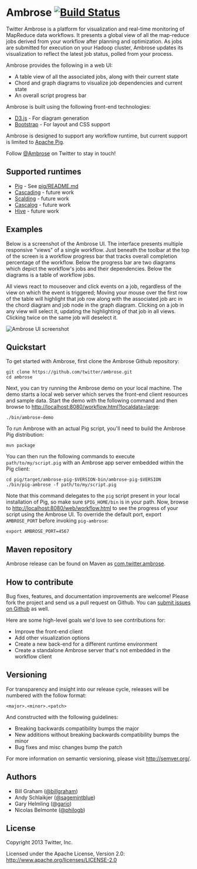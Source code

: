 # Ambrose [![Build Status](https://secure.travis-ci.org/twitter/ambrose.png)](http://travis-ci.org/twitter/ambrose)

Twitter Ambrose is a platform for visualization and real-time monitoring of MapReduce data workflows.
It presents a global view of all the map-reduce jobs derived from your workflow after planning and
optimization. As jobs are submitted for execution on your Hadoop cluster, Ambrose updates its
visualization to reflect the latest job status, polled from your process.

Ambrose provides the following in a web UI:

* A table view of all the associated jobs, along with their current state
* Chord and graph diagrams to visualize job dependencies and current state
* An overall script progress bar

Ambrose is built using the following front-end technologies:

* [D3.js](http://d3js.org) - For diagram generation
* [Bootstrap](http://twitter.github.com/bootstrap/) - For layout and CSS support

Ambrose is designed to support any workflow runtime, but current support is limited to [Apache
Pig](http://pig.apache.org/).

Follow [@Ambrose](https://twitter.com/ambrose) on Twitter to stay in touch!

## Supported runtimes

* [Pig](http://pig.apache.org/) - See [pig/README.md](https://github.com/twitter/ambrose/blob/master/pig/README.md)
* [Cascading](http://www.cascading.org/) - future work
* [Scalding](https://github.com/twitter/scalding) - future work
* [Cascalog](https://github.com/nathanmarz/cascalog) - future work
* [Hive](http://hive.apache.org/) - future work

## Examples

Below is a screenshot of the Ambrose UI. The interface presents multiple responsive "views" of a
single workflow. Just beneath the toolbar at the top of the screen is a workflow progress bar that
tracks overall completion percentage of the workflow. Below the progress bar are two diagrams which
depict the workflow's jobs and their dependencies. Below the diagrams is a table of workflow
jobs.

All views react to mouseover and click events on a job, regardless of the view on which the event is
triggered; Moving your mouse over the first row of the table will highlight that job row along with
the associated job arc in the chord diagram and job node in the graph diagram. Clicking on a job in
any view will select it, updating the highlighting of that job in all views. Clicking twice on the
same job will deselect it.

![Ambrose UI screenshot](https://github.com/twitter/ambrose/raw/master/docs/img/ambrose-ss1.png)

## Quickstart

To get started with Ambrose, first clone the Ambrose Github repository:

```
git clone https://github.com/twitter/ambrose.git
cd ambrose
```

Next, you can try running the Ambrose demo on your local machine. The demo starts a local web server
which serves the front-end client resources and sample data. Start the demo with the following
command and then browse to
[http://localhost:8080/workflow.html?localdata=large](http://localhost:8080/workflow.html?localdata=large):

```
./bin/ambrose-demo
```

To run Ambrose with an actual Pig script, you'll need to build the Ambrose Pig distribution:

```
mvn package
```

You can then run the following commands to execute `path/to/my/script.pig` with an Ambrose app server
embedded within the Pig client:

```
cd pig/target/ambrose-pig-$VERSION-bin/ambrose-pig-$VERSION
./bin/pig-ambrose -f path/to/my/script.pig
```

Note that this command delegates to the `pig` script present in your local installation of Pig, so
make sure `$PIG_HOME/bin` is in your path. Now, browse to
[http://localhost:8080/web/workflow.html](http://localhost:8080/web/workflow.html) to see the
progress of your script using the Ambrose UI. To override the default port, export `AMBROSE_PORT`
before invoking `pig-ambrose`:

```
export AMBROSE_PORT=4567
```

## Maven repository

Ambrose release can be found on Maven as [com.twitter.ambrose](http://repo1.maven.org/maven2/com/twitter/ambrose).

## How to contribute

Bug fixes, features, and documentation improvements are welcome! Please fork the project and send us
a pull request on Github. You can [submit issues on Github](https://github.com/twitter/ambrose/issues)
as well.

Here are some high-level goals we'd love to see contributions for:

* Improve the front-end client
* Add other visualization options
* Create a new back-end for a different runtime environment
* Create a standalone Ambrose server that's not embedded in the workflow client

## Versioning

For transparency and insight into our release cycle, releases will be numbered with the follow format:

`<major>.<minor>.<patch>`

And constructed with the following guidelines:

* Breaking backwards compatibility bumps the major
* New additions without breaking backwards compatibility bumps the minor
* Bug fixes and misc changes bump the patch

For more information on semantic versioning, please visit http://semver.org/.

## Authors

* Bill Graham ([@billgraham](https://twitter.com/billgraham))
* Andy Schlaikjer ([@sagemintblue](https://twitter.com/sagemintblue))
* Gary Helmling ([@gario](https://twitter.com/gario))
* Nicolas Belmonte ([@philogb](https://twitter.com/philogb))

## License

Copyright 2013 Twitter, Inc.

Licensed under the Apache License, Version 2.0: http://www.apache.org/licenses/LICENSE-2.0
